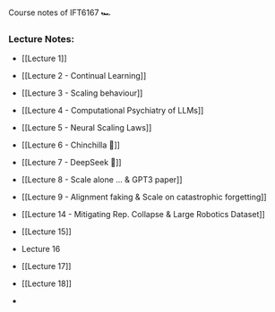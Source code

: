 Course notes of IFT6167 🏎️

### Lecture Notes:
- [[Lecture 1]]
- [[Lecture 2 - Continual Learning]]
- [[Lecture 3 - Scaling behaviour]]
- [[Lecture 4 - Computational Psychiatry of LLMs]]
- [[Lecture 5 - Neural Scaling Laws]]
- [[Lecture 6 - Chinchilla 🐁]] 
- [[Lecture 7 - DeepSeek 🐋]]
- [[Lecture 8 - Scale alone ... & GPT3 paper]]
- [[Lecture 9 - Alignment faking & Scale on catastrophic forgetting]]

- [[Lecture 14 - Mitigating Rep. Collapse & Large Robotics Dataset]]
- [[Lecture 15]]
- Lecture 16
- [[Lecture 17]]
- [[Lecture 18]]
- 